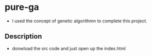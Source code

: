 # pure-ga

- I used the concept of genetic algorithmn to complete this project.

## Description

- donwload the src code and just open up the index.html 
